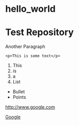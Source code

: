 # hello_world

Test Repository
===============

Another Paragraph
```
<p>This is some text</p>
```

1. This
2. is
3. a
4. List

* Bullet
* Points

http://www.google.com

[Google](http://www.google.com)